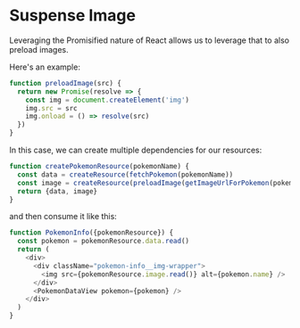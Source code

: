 # Suspense Image

Leveraging the Promisified nature of React allows us to leverage that to also preload images.

Here's an example:

```javascript
function preloadImage(src) {
  return new Promise(resolve => {
    const img = document.createElement('img')
    img.src = src
    img.onload = () => resolve(src)
  })
}
```

In this case, we can create multiple dependencies for our resources:

```javascript
function createPokemonResource(pokemonName) {
  const data = createResource(fetchPokemon(pokemonName))
  const image = createResource(preloadImage(getImageUrlForPokemon(pokemonName)))
  return {data, image}
}
```

and then consume it like this:
```javascript
function PokemonInfo({pokemonResource}) {
  const pokemon = pokemonResource.data.read()
  return (
    <div>
      <div className="pokemon-info__img-wrapper">
        <img src={pokemonResource.image.read()} alt={pokemon.name} />
      </div>
      <PokemonDataView pokemon={pokemon} />
    </div>
  )
}
```
